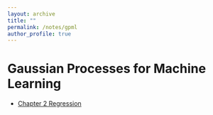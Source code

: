 ```yaml
---
layout: archive
title: ""
permalink: /notes/gpml
author_profile: true
---
```



# Gaussian Processes for Machine Learning

+ [Chapter 2 Regression](https://yilunkuang.github.io/files/gpml/gpml_chap2.pdf)
